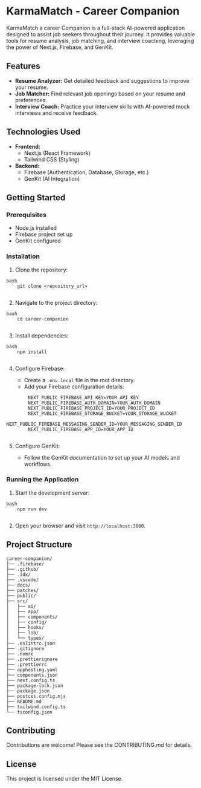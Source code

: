 # KarmaMatch - Career Companion

KarmaMatch a career Companion is a full-stack AI-powered application designed to assist job seekers throughout their journey. It provides valuable tools for resume analysis, job matching, and interview coaching, leveraging the power of Next.js, Firebase, and GenKit.

## Features

*   **Resume Analyzer:** Get detailed feedback and suggestions to improve your resume.
*   **Job Matcher:** Find relevant job openings based on your resume and preferences.
*   **Interview Coach:** Practice your interview skills with AI-powered mock interviews and receive feedback.

## Technologies Used

*   **Frontend:**
    *   Next.js (React Framework)
    *   Tailwind CSS (Styling)
*   **Backend:**
    *   Firebase (Authentication, Database, Storage, etc.)
    *   GenKit (AI Integration)

## Getting Started

### Prerequisites

*   Node.js installed
*   Firebase project set up
*   GenKit configured

### Installation

1.  Clone the repository:
```
bash
    git clone <repository_url>
    
```
2.  Navigate to the project directory:
```
bash
    cd career-companion
    
```
3.  Install dependencies:
```
bash
    npm install
    
```
4.  Configure Firebase:

    *   Create a `.env.local` file in the root directory.
    *   Add your Firebase configuration details:
```
        NEXT_PUBLIC_FIREBASE_API_KEY=YOUR_API_KEY
        NEXT_PUBLIC_FIREBASE_AUTH_DOMAIN=YOUR_AUTH_DOMAIN
        NEXT_PUBLIC_FIREBASE_PROJECT_ID=YOUR_PROJECT_ID
        NEXT_PUBLIC_FIREBASE_STORAGE_BUCKET=YOUR_STORAGE_BUCKET
        NEXT_PUBLIC_FIREBASE_MESSAGING_SENDER_ID=YOUR_MESSAGING_SENDER_ID
        NEXT_PUBLIC_FIREBASE_APP_ID=YOUR_APP_ID
        
```
5.  Configure GenKit:

    *   Follow the GenKit documentation to set up your AI models and workflows.

### Running the Application

1.  Start the development server:
```
bash
    npm run dev
    
```
2.  Open your browser and visit `http://localhost:3000`.

## Project Structure
```
career-companion/
├── .firebase/
├── .github/
├── .idx/
├── .vscode/
├── docs/
├── patches/
├── public/
├── src/
│   ├── ai/
│   ├── app/
│   ├── components/
│   ├── config/
│   ├── hooks/
│   ├── lib/
│   └── types/
├── .eslintrc.json
├── .gitignore
├── .nvmrc
├── .prettierignore
├── .prettierrc
├── apphosting.yaml
├── components.json
├── next.config.ts
├── package-lock.json
├── package.json
├── postcss.config.mjs
├── README.md
├── tailwind.config.ts
└── tsconfig.json
```
## Contributing

Contributions are welcome! Please see the CONTRIBUTING.md for details.

## License

This project is licensed under the MIT License.